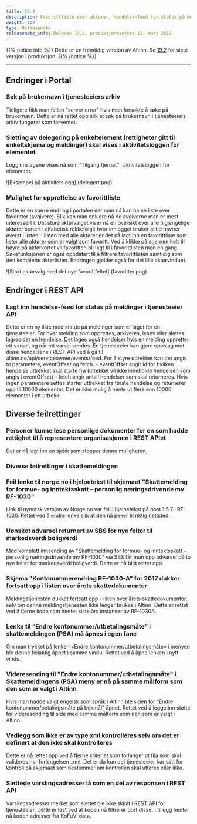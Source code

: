 ```yaml
---
title: 19.3
description: Favorittliste over aktører, hendelse-feed for status på meldinger, mindre endringer, feilrettinger i skattemeldingen og andre feilrettinger
weight: 100
type: Releasenote
releasenote_info: Release 19.3, produksjonssettes 11. mars 2019
---
```

{{% notice info %}}
Dette er en fremtidig versjon av Altinn. Se [19.2](../19-2) for siste versjon i produksjon.
{{% /notice %}}
***

## Endringer i Portal

### Søk på brukernavn i tjenesteeiers arkiv

Tidligere fikk man feilen "server error" hvis man forsøkte å søke på brukernavn. Dette er nå rettet opp slik at søk på brukernavn i tjenesteeiers arkiv fungerer som forventet.

### Sletting av delegering på enkeltelement (rettigheter gitt til enkeltskjema og meldinger) skal vises i aktivitetsloggen for elementet

Logginnslagene vises nå som “Tilgang fjernet” i aktivitetsloggen for elementet.

![Eksempel på aktivitetslogg] (delegert.png)

### Mulighet for opprettelse av favorittliste

Dette er en større endring i portalen der man nå kan ha en liste over favoritter (avgivere). Slik kan man enklere nå de avgiverne man er mest interessert i. Det store aktørvalget viser nå en oversikt over alle tilgjengelige aktører sortert i alfabetisk rekkefølge hvor innlogget bruker alltid havner øverst i listen. I listen med alle aktører er det nå lagt inn en favorittliste som lister alle aktører som er valgt som favoritt.
Ved å klikke på stjernen helt til høyre på aktørkortet vil favoritten bli lagt til i favorittlisten med en gang. Søkefunksjonen er også oppdatert til å filtrere favorittlisten samtidig som den komplette aktørlisten. Endringen gjelder også for det lille aktørvinduet.

![Stort aktørvalg med det nye favorittfeltet] (favoritter.png)

## Endringer i REST API

### Lagt inn hendelse-feed for status på meldinger i tjenesteeier API

Dette er en ny liste med status på meldinger som er laget for en tjenesteeier. For hver melding som opprettes, arkiveres, leses eller slettes lagres det en hendelse. Det lages også hendelser hvis en melding oppretter ett varsel, og når ett varsel sendes. En tjenesteeier kan gjøre oppslag mot disse hendelsene i REST API ved å gå til altinn.no/api/serviceowner/events/feed. For å styre uttrekket kan det angis to parametere; eventOffset og fetch. - eventOffset angir id for hvilken hendelse uttrekket skal starte fra (utrekket vil ikke inneholde hendelsen som angis i eventOffset) - fetch angir antall hendelser som skal returneres. Hvis ingen parametere settes starter uttrekket fra første hendelse og returnerer opp til 10000 elementer. Det er ikke mulig å hente ut flere enn 10000 elementer i ett uttrekk.

## Diverse feilrettinger

### Personer kunne lese personlige dokumenter for en som hadde rettighet til å representere organisasjonen i REST APIet

Det er nå lagt inn en sjekk som stopper denne muligheten.

### Diverse feilrettinger i skattemeldingen

### Feil lenke til norge.no i hjelpetekst til skjemaet "Skattemelding for formue- og inntektsskatt – personlig næringsdrivende mv RF-1030"

Link til nynorsk versjon av Norge.no var feil i hjelpetekst på post 1.5.7 i RF-1030.
Rettet ved å endre lenke slik at den nå peker til riktig nettsted.

### Uønsket advarsel returnert av SBS for nye felter til markedsverdi boligverdi

Med komplett innsending av "Skattemelding for formue- og inntektsskatt – personlig næringsdrivende mv RF-1030" via SBS får man opp advarsel på to nye felter for markedsverdi boligverdi. Dette er nå blitt rettet opp.

### Skjema "Kontonummerendring RF-1030-A" for 2017 dukker fortsatt opp i listen over årets skattedokumenter

Meldingstjenesten dukket fortsatt opp i listen over årets skattedokumenter, selv om denne meldingstjenesten ikke lenger brukes i Altinn.
Dette er rettet ved å fjerne kode som hentet siste års instanser av RF-1030A.

### Lenke til “Endre kontonummer/utbetalingsmåte” i skattemeldingen (PSA) må åpnes i egen fane

Om man trykket på lenken «Endre kontonummer/utbetalingsmåte» i menyen ble denne feilaktig åpnet i samme vindu.
Rettet ved å åpne lenken i nytt vindu.

### Videresending til "Endre kontonummer/utbetalingsmåte" i Skattemeldingens (PSA) meny er nå på samme målform som den som er valgt i Altinn

Hvis man hadde valgt engelsk som språk i Altinn ble siden for "Endre kontonummer/betalingsmåte på bokmål" åpnet.
Rettet ved å legge inn støtte for videresending til side med samme målform som den som er valgt i Altinn.

### Vedlegg som ikke er av type xml kontrolleres selv om det er definert at den ikke skal kontrolleres

Dette er nå rettet opp ved å fjerne kriteriet som forlanger at fila som skal valideres har forlengelsen .xml. Det er da kun det tjenesteeier har satt for kontroll på skjemaet som bestemmer om kontrollen skal utføres eller ikke.

### Slettede varslingsadresser lå som en del av responsen i REST API

Varslingsadresser merket som slettet ble ikke skjult i REST API for tjenesteeier. Dette er løst ved at koden nå filtrerer bort disse. I tillegg henter nå koden adresser fra KoFuVi data.